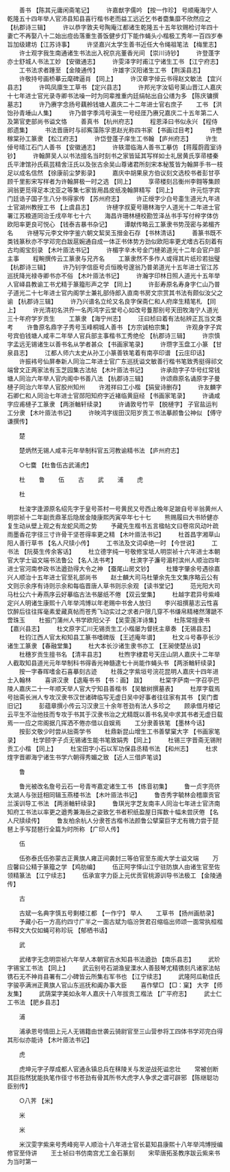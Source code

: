 <!-- { "loadSidebar": true } -->
　　善书 【陈其元庸闲斋笔记】 
　　许嘉猷字儒吟 【按一作珍】 号顺庵海宁人乾隆五十四年举人官沛县知县喜行楷书老而益工远近乞书者麕集靡不欣然应之 【杭郡诗三辑】 
　　许以恭字敦夫号陶庵江都诸生乾隆五十五年钦赐检讨年四十妻亡不再娶八十二始出痘齿落重生善饭健步灯下能作蝇头小楷极工秀年一百四岁奉旨加级建坊【江苏诗事】 
　　许坚嘉兴太学生善书近任大令绳祖笔法 【梅里志】 
　　许士观字我生南通诸生书法出入祝京兆董香光间 【崇川诗钞】 
　　许登蓬字亦士舒城人书法工妙 【安徽通志】 
　　许雯泽字时甫江宁诸生工书 【江宁府志】 
　　工书法求者踵至 【金陵通传】 
　　许雄字汉阳诸生工书 【荆溪县志】 
　　许敬持号画桥摹云麾碑逼肖 【同上】 
　　许汉章字倬云书得赵文敏法 【宜兴县志】 
　　许鸣凤廪生工草书 【定兴县志】 
　　许邦光字汝韬号莱山晋江人嘉庆十七年进士官光录寺卿书法噪一时为同辈推重内廷绢帖出自公缮为多 【陈庆镛撰墓志】 
　　许乃赓字念扬号藕舲钱塘人嘉庆二十二年进士官右庶子 
　　工书 【洪饴孙青埵山人集】 
　　许乃普字季鸿号滇生一号经厓乃赓兄嘉庆二十五年第二人及第官吏部尚书谥文恪 
　　善真书 【杭州府志】 
　　程恩泽曰书似永兴 【程侍郎遗集】 
　　书法晋唐时与祁寯藻陈孚恩赵光称四书家 【书画过目考】 
　　许懋稼棠孙工篆隶 【松江府志】 
　　许岱登蓬子庠生工书翰 【庐州府志】 
　　许生倬号晴江石门人善书 【安徽通志】 
　　许轶潜临海人善书工摹仿 【蒋履蔚霞室诗钞】 
　　许翰屏吴人以书法擅名当时刻书之家皆延其写样如士礼居黄氏享帚楼秦氏平津馆孙氏萟芸精舍汪氏以及张古余吴山尊诸君所刻宋本秘笈皆为翰屏手书一枝足以成名信然 【徐康前尘梦影录】 
　　嘉庆中胡果泉方伯议刻文选校书者彭甘亭顾千里影宋写样者为许翰屏极一时之选 【同上】 
　　享帚楼刻吕衡州李翱等集顾涧翁更觅得足本沈亚之等集七家皆用昌皮纸凂翰屏精写 【同上】 
　　许元恺字宾门廷诰子国子生八分书得家传 【苏州府志】 
　　许正绶字少白号齑生道光九年进士官湖州教授工书 【上虞县志】 
　　许槤字叔夏号珊林海宁人道光十二年进士官署江苏粮道同治壬戌卒年七十六 
　　海昌许珊林槤校勘笠泽丛书手写付梓字体仿欧阳率更良可悦心 【钱泰吉暴书杂记】 
　　谭献传略云工篆隶书势茂密与弟楣齐名 
　　许槤写元李文仲字鉴六朝文絜吴玉搢金石存 【书林清话】 
　　善篆书既不类钱篆秋亦不学邓完白跋扈婉通自成一体正书体势方劲似欧阳率更尤嗜古石刻着有古均阁宝刻录 【木叶厱法书记】 
　　许楣字辛木号金门槤弟道光十二年会官户部主事 
　　程畹撰传云工篆隶与兄齐名 
　　工篆隶然不多作人或得其片纸珍若拙璧 【杭郡诗三辑】 
　　许乃钊字信臣号贞恒晚号邃翁乃普弟道光十五年进士官江苏巡抚降光禄寺卿书亦不俗 【木叶厱法书记】 
　　许瀚字印林日照人道光十五年举人官峄县教谕工书尤精于篆籀形声之学 【同上】 
　　许彭寿原名寿身字仁山乃普子道光二十七年进士官内阁学士兼礼部侍郎入直南书房文宗赏其书法有颇似汝父之谕 【杭郡诗三辑】 
　　许乃兴谱名立纶又名良字保斋仁和人府庠生精笔札 【同上】 
　　许光清初名洪乔一名丙鸿字云堂号心如改号藑那别号天田牧海宁人道光三十年府学岁贡生 
　　工篆隶 【海宁州志】 
　　汪曰桢曰着有法帖辨正瓦当文类考 
　　许鲁原名鼎字子秀号玉峰桐城人善书 【方宗诚柏宗集】 
　　许观身字子宾号宾伯钱塘人咸丰二年举人官兵部主事楷书工秀绝伦 【杭郡诗三辑】 
　　许宗慎字孟远无锡诸生以善书名从学者甚众 【书画家笔录】 
　　许瓒字玉盘工小篆 【甘泉县志】 
　　江都人师六太史从孙工小篆善铁笔着有南亭印谱 【云庄印话】 
　　许振袆号仙屏奉新人同治二年进士官广东巡抚谥文敏善行楷书笔致秀挺得祁文端曾文正两家法有玉芝园集古法帖 【木叶厱法书记】 
　　许承勋字子华号红常钱塘人同治六年举人官内阁中书善八法 【杭郡诗三辑】 
　　许颂鼎原名诵原字子曼槤子同治六年举人官胶州知州 
　　许溎祥曰工小楷 【狷叟诗删存】 
　　许友麟字石卿仁和人同治七年进士官郧阳知府字近褚临黄庭经 【书画家笔录】 
　　许诵咸字应甫槤子工篆隶 【两浙輶轩续录】 
　　许诵敦号竹平 【脱槤字】 子官盐运判工分隶 【木叶厱法书记】 
　　许映鸿字绂田汉阳岁贡工书法摹颜鲁公神似 【傅守谦撰传】 

　　楚 

　　楚炳然无锡人咸丰元年举制科官五河教谕精书法 【庐州府志】 

　　○七麌 【杜鲁伍古武浦虎】 

　　杜 
　　鲁 
　　伍 
　　古 
　　武 
　　浦 
　　虎 

　　杜 

　　杜浚字逢源原名绍先字于皇号茶村一号黄民又号西止晚年足跛自号半翁黄州人明崇祯十二年副贡鼎革后隐居金陵康熙丙寅卒年七十七 
　　熊赐履曰大书矫健亦复生动从壁上观之有龙蛇风雨之势 
　　予藏先生楷书五言楹帖文曰卷帘风动叶疏雨墨香花字径三寸许骨干坚苍得率更之精 【木叶厱法书记】 
　　杜首昌字湘草山阳人善行草书 【名人尺牍小传】 
　　工书法及文词卓绝一时 【今世说】 
　　工书法 【阮葵生传余客话】 
　　杜立德字纯一号敬修宝坻人明崇祯十六年进士本朝官大学士谥文端书法鲁公 【名人法书考】 
　　杜漺字子濂号湄村滨州人顺治四年进士官河南参政书法遒劲得大令之神 【蚕尾山房文钞】 
　　杜臻字肇余号遇徐嘉兴人顺治十五年进士官至礼部尚书 
　　赵士麟大司马杜肇余先生文集序略云公有文则示余序有诗则示余和每临晋唐人草书则示余观 【读书堂记】 
　　范光阳大司马杜公六十寿燕序云好摹临古法书屡纸不倦 【双云堂集】 
　　杜越字君异号紫峰定兴人明诸生康熙十八年举鸿博以年老赐中书舍人放归 
　　李兴祖撰墓志云性喜饮醉后往往挥毫素爱藏真帖而苍秀飞动实过之求者户限几穿不书缣帛精楮然薄蹏不啻珠玉 
　　杜振门蒲州人书学欧阳父子 【吴雯莲洋诗集】 
　　杜陈常擅隶书 【嘉兴县志】 
　　杜文原字汇川无锡贡生工小楷屡为督抚主章奏 【无锡县志】 
　　杜钧江西人官太和知县工篆书嗜碑版 【王述庵年谱】 
　　杜文斗号春亭长沙诸生工篆隶 【春融堂集】 
　　杜大本长沙诸生隶书亦工 【王昶使楚丛谈】 
　　杜穗岁贡生擅书名 【清丰县志】 
　　杜煦字棣君号天庄山阴人嘉庆十二年举人截取知县道光元年举制科书得香光神髓逮七十尚能作蝇头书 【两浙輶轩续录】 
　　按一字春晖嗜金石喜摹刻古迹 
　　杜薇之字紫垣号浣花昆明人嘉庆十四年进士入翰林 
　　喜讲汉隶 【退庵书书 【书：画】 跋】 
　　杜棠字萨南一字召亭巴陵人嘉庆二十一年顺天举人官大宁知县善楷书 【吴敏树撰墓表】 
　　杜厚字载焉号拙斋长洲人专攻汉隶书汉世诸碑临写无虚日吴中好事者往往家有其书 【吴门耆旧记】 
　　彭蕴章撰小传云习汉隶三十余年苍劲有法人多珍之 
　　顾承借月楼记云平生不治他技而专攻于书其于汉隶书治之尤精既以善书名吴中求其书者无虚日载焉一一应之帘阁据几挥洒不倦亦借以自娱焉 
　　工分隶善铁笔 【墨林今话】 
　　按彭文敬少时尝从拙斋学书 
　　杜鼎新昆山增生工书善擘窠大字 【书画家笔录】 
　　杜学颐字子贞无锡诸生能书笔致娟秀 【同上】 
　　杜锡三字晋斋无锡附贡工小楷 【同上】 
　　杜宝田字小石以军功保县丞精书法 【和州志】 
　　杜求煃字晋卿海宁诸生书学六朝得秀媚之致 【近人三借庐笔谈】 

　　鲁 

　　鲁光被改名詹号云石一号青岑嘉定诸生工书 【练音初集】 
　　鲁一贞字亮侪太湖人与张廷相同辑玉燕楼书法 【木叶厱法书记】 
　　鲁杏秀字毓林会稽廪贡官兰溪训导工书法 【两浙輶轩续录】 
　　鲁琪光字芝友南丰人同治七年进士官济南知府工书法以率更之遒秀兼海岳之姿致乞书者积纸盈屋日挥数十幅未尝厌倦 【名人尺牍续传】 
　　鲁友柏余杭人分隶苍古楷书法颜鲁公擘窠巨字尤有魄力尝于琵琶上手写琵琶行全篇为时所称 【广印人传】 

　　伍 

　　伍弥泰氏伍弥蒙古正黄旗人雍正间袭封三等伯官至东阁大学士谥文端 
　　万应馨曰公精于篆籀之学 【鸡肋编】 
　　伍正阿字怿山江宁驻防旗人由诸生官至佐领精篆法 【江宁续志】 
　　伍承宣字力臣上元优贡官桃源训导书法极工 【金陵通传】 

　　古 

　　古斌一名典字慎五号剩楼江都 【一作宁】 举人 
　　工草书 【扬州画舫录】 
　　予藏小石一方高约四寸广半之一面古斌为临汾贺君召缩临出师颂一面常执桓楷书释文大仅如蝇可称珍玩 【郁栖书话】 

　　武 

　　武绪字无念明崇祯六年举人本朝官吉水知县书法遒劲 【南乐县志】 
　　武玠字锡宝工书法 【同上】 
　　武云别号石湖渔叟溧水人善鼓琴尤精镌刻凡诸家法帖镌石无不神肖县署有二小碑皆云所集右军书也 【江宁续志】 
　　武隆阿瓜勒佳氏字骏亭满洲正黄旗人官山东巡抚和阗办事大臣 
　　喜作擘□ 【□：窠】 大字 【师友集】 
　　武荫棠字美如永年人嘉庆十八年拔贡工楷法 【广平府志】 
　　武士仁工书法 【肥乡县志】 

　　浦 

　　浦承恩号情田上元人无锡籍由世袭云骑尉官至三山营参将工四体书学邓完白得其形似亦能诗 【木叶厱法书记】 

　　虎 

　　虎坤元字子厚成都人官通永镇总兵在秣陵关与发逆战死谥忠壮 
　　常被创断其巨指然犹能执笔作径寸书苍劲有骨其所书大虎字人争求之谓可辟邪 【陈继聪功臣别传】 

　　○八荠 【米】 

　　米 

　　米 

　　米汉雯字紫来号秀峰宛平人顺治十八年进士官长葛知县康熙十八年举鸿博授编修官至侍讲 
　　王士祯曰书仿南宫尤工金石篆刻 
　　宋荦唐拓圣教序跋云紫来书为当时第一 
